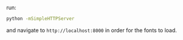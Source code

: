 run:

```bash
python -mSimpleHTTPServer
```

and navigate to `http://localhost:8000` in order for the fonts to load.
